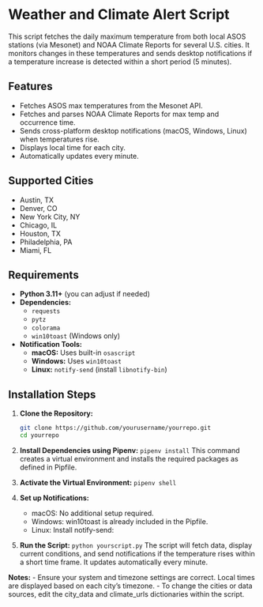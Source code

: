 # Weather and Climate Alert Script

This script fetches the daily maximum temperature from both local ASOS stations (via Mesonet) and NOAA Climate Reports for several U.S. cities. It monitors changes in these temperatures and sends desktop notifications if a temperature increase is detected within a short period (5 minutes).

## Features
- Fetches ASOS max temperatures from the Mesonet API.
- Fetches and parses NOAA Climate Reports for max temp and occurrence time.
- Sends cross-platform desktop notifications (macOS, Windows, Linux) when temperatures rise.
- Displays local time for each city.
- Automatically updates every minute.

## Supported Cities
- Austin, TX
- Denver, CO
- New York City, NY
- Chicago, IL
- Houston, TX
- Philadelphia, PA
- Miami, FL

## Requirements
- **Python 3.11+** (you can adjust if needed)
- **Dependencies:**  
  - `requests`  
  - `pytz`  
  - `colorama`  
  - `win10toast` (Windows only)
- **Notification Tools:**  
  - **macOS:** Uses built-in `osascript`
  - **Windows:** Uses `win10toast`  
  - **Linux:** `notify-send` (install `libnotify-bin`)

## Installation Steps

1. **Clone the Repository:**
   ```bash
   git clone https://github.com/yourusername/yourrepo.git
   cd yourrepo

2. **Install Dependencies using Pipenv:**
    `pipenv install`
    This command creates a virtual environment and installs the required packages as defined in Pipfile.

3. **Activate the Virtual Environment:**
    `pipenv shell`

4. **Set up Notifications:**
	- macOS:
        No additional setup required.
	- Windows:
        win10toast is already included in the Pipfile.
	- Linux:
        Install notify-send:

5. **Run the Script:**
    `python yourscript.py`
    The script will fetch data, display current conditions, and send notifications if the temperature rises within a short time frame. It updates automatically every minute.

**Notes:**
	- Ensure your system and timezone settings are correct. Local times are displayed based on each city’s timezone.
	- To change the cities or data sources, edit the city_data and climate_urls dictionaries within the script.